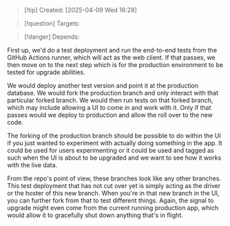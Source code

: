 
>[!tip] Created: [2025-04-09 Wed 16:28]

>[!question] Targets: 

>[!danger] Depends: 

First up, we'd do a test deployment and run the end-to-end tests from the GitHub Actions runner, which will act as the web client. If that passes, we then move on to the next step which is for the production environment to be tested for upgrade abilities.

We would deploy another test version and point it at the production database. We would fork the production branch and only interact with that particular forked branch. We would then run tests on that forked branch, which may include allowing a UI to come in and work with it. Only if that passes would we deploy to production and allow the roll over to the new code. 

The forking of the production branch should be possible to do within the UI if you just wanted to experiment with actually doing something in the app. It could be used for users experimenting or it could be used and tagged as such when the UI is about to be upgraded and we want to see how it works with the live data. 

From the repo's point of view, these branches look like any other branches. This test deployment that has not cut over yet is simply acting as the driver or the hoster of this new branch. When you're in that new branch in the UI, you can further fork from that to test different things. Again, the signal to upgrade might even come from the current running production app, which would allow it to gracefully shut down anything that's in flight. 

